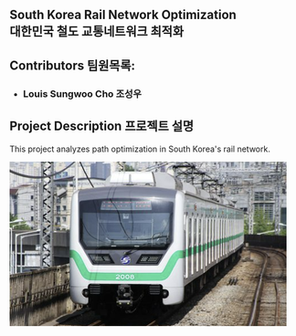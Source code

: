 ## South Korea Rail Network Optimization </br> 대한민국 철도 교통네트워크 최적화
## Contributors 팀원목록:
- ### Louis Sungwoo Cho 조성우 

## Project Description 프로젝트 설명
This project analyzes path optimization in South Korea's rail network. 

![title](images/seoul_metro2.png)

